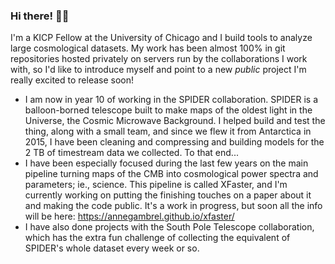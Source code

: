 ### Hi there! 👋:penguin:
I'm a KICP Fellow at the University of Chicago and I build tools to analyze large cosmological datasets. My work has been almost 100% in git repositories hosted privately on servers run by the collaborations I work with, so I'd like to introduce myself and point to a new *public* project I'm really excited to release soon!

* I am now in year 10 of working in the SPIDER collaboration. SPIDER is a balloon-borned telescope built to make maps of the oldest light in the Universe, the Cosmic Microwave Background. I helped build and test the thing, along with a small team, and since we flew it from Antarctica in 2015, I have been cleaning and compressing and building models for the 2 TB of timestream data we collected. To that end...
* I have been especially focused during the last few years on the main pipeline turning maps of the CMB into cosmological power spectra and parameters; ie., science. This pipeline is called XFaster, and I'm currently working on putting the finishing touches on a paper about it and making the code public. It's a work in progress, but soon all the info will be here: https://annegambrel.github.io/xfaster/
* I have also done projects with the South Pole Telescope collaboration, which has the extra fun challenge of collecting the equivalent of SPIDER's whole dataset every week or so.

<!--
**annegambrel/annegambrel** is a ✨ _special_ ✨ repository because its `README.md` (this file) appears on your GitHub profile.

Here are some ideas to get you started:

- 🔭 I’m currently working on ...
- 🌱 I’m currently learning ...
- 👯 I’m looking to collaborate on ...
- 🤔 I’m looking for help with ...
- 💬 Ask me about ...
- 📫 How to reach me: ...
- 😄 Pronouns: ...
- ⚡ Fun fact: ...
-->
